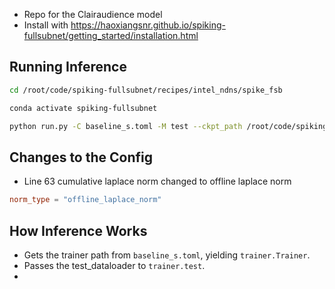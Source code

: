 * Repo for the Clairaudience model
* Install with https://haoxiangsnr.github.io/spiking-fullsubnet/getting_started/installation.html

## Running Inference
```bash
cd /root/code/spiking-fullsubnet/recipes/intel_ndns/spike_fsb

conda activate spiking-fullsubnet

python run.py -C baseline_s.toml -M test --ckpt_path /root/code/spiking-fullsubnet/recipes/intel_ndns/spike_fsb/exp/checkpoints/best
```

## Changes to the Config 
* Line 63 cumulative laplace norm changed to offline laplace norm 
```toml
norm_type = "offline_laplace_norm"
```

## How Inference Works
* Gets the trainer path from `baseline_s.toml`, yielding `trainer.Trainer`.
* Passes the test_dataloader to `trainer.test`.
* 